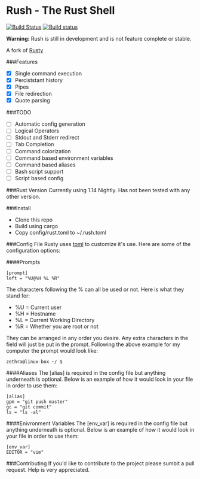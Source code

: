 # Rush - The Rust Shell
[![Build Status](https://travis-ci.org/zethra/rush.svg?branch=master)](https://travis-ci.org/zethra/rush)
[![Build status](https://ci.appveyor.com/api/projects/status/rfg5y8nbskuj1w42?svg=true)](https://ci.appveyor.com/project/zethra/rush)

**Warning:** Rush is still in development and is not feature complete or stable.

A fork of [Rusty](https://github.com/mgattozzi/Rusty)

###Features
- [x] Single command execution
- [x] Perciststant history
- [x] Pipes
- [x] File redirection
- [x] Quote parsing

###TODO
- [ ] Automatic config generation
- [ ] Logical Operators
- [ ] Stdout and Stderr redirect
- [ ] Tab Completion
- [ ] Command colorization
- [ ] Command based environment variables
- [ ] Command based aliases
- [ ] Bash script support
- [ ] Script based config

###Rust Version
Currently using 1.14 Nightly. Has not been tested with any other version.


###Install
- Clone this repo 
- Build using cargo
- Copy config/rust.toml to ~/.rush.toml

###Config File
Rusty uses [toml](https://github.com/toml-lang/toml) to customize it's use.
Here are some of the configuration options:

####Prompts
```
[prompt]
left = "%U@%H %L %R"
```
The characters following the % can all be used or not. Here is what they stand
for:
- %U = Current user
- %H = Hostname
- %L = Current Working Directory
- %R = Whether you are root or not

They can be arranged in any order you desire. Any extra characters in the field
will just be put in the prompt.
Following the above example for my computer the prompt would look like:
```
zethra@linux-box ~/ $
```

####Aliases
The [alias] is required in the config file but anything underneath is optional.
Below is an example of how it would look in your file in order to use them:
```
[alias]
gpm = "git push master"
gc = "git commit"
ls = "ls -al"
```

####Enivronment Variables
The [env_var] is required in the config file but anything underneath is optional.
Below is an example of how it would look in your file in order to use them:
```
[env_var]
EDITOR = "vim"

```

###Contributing
If you'd like to contribute to the project please sumbit a pull request.  Help is very appreciated.